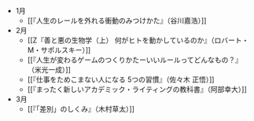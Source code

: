  - 1月
	- [[『人生のレールを外れる衝動のみつけかた』（谷川嘉浩）]]
- 2月
	- [[Z『善と悪の生物学（上） 何がヒトを動かしているのか』（ロバート・M・サポルスキー）]]
	- [[『人生が変わるゲームのつくりかたーいいルールってどんなもの？』（米光一成）]]
	- [[『仕事をためこまない人になる 5つの習慣』（佐々木 正悟）]]
	- [[『まったく新しいアカデミック・ライティングの教科書』（阿部幸大）]]
- 3月
	- [[『「差別」のしくみ』（木村草太）]]